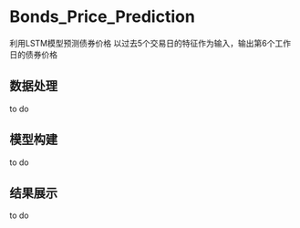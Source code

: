 # Bonds_Price_Prediction
利用LSTM模型预测债券价格
以过去5个交易日的特征作为输入，输出第6个工作日的债券价格
## 数据处理
to do
## 模型构建
to do
## 结果展示
to do
